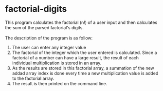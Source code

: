 # factorial-digits
<p1>This program calculates the factorial (n!) of a user input and then calculates the sum of the parsed factorial's digits.</p1><br><br>
<p2>The description of the program is as follow:</p2><br>
<ol>
  <li>The user can enter any integer value</li>
  <li>The factorial of the integer which the user entered is calculated. Since a factorial of a number can have a large result, the result of each individual multiplication is stored in an array.</li>
  <li>As the results are stored in this factorial array, a summation of the new addad array index is done every time a new multiplication value is added to the factorial array.</li>
  <li>The result is then printed on the command line.</li>
</ol>  
